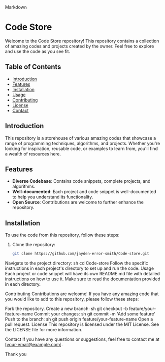 
Markdown
# Code Store

Welcome to the Code Store repository! This repository contains a collection of amazing codes and projects created by the owner. Feel free to explore and use the code as you see fit.

## Table of Contents

- [Introduction](#introduction)
- [Features](#features)
- [Installation](#installation)
- [Usage](#usage)
- [Contributing](#contributing)
- [License](#license)
- [Contact](#contact)

## Introduction

This repository is a storehouse of various amazing codes that showcase a range of programming techniques, algorithms, and projects. Whether you're looking for inspiration, reusable code, or examples to learn from, you'll find a wealth of resources here.

## Features

- **Diverse Codebase**: Contains code snippets, complete projects, and algorithms.
- **Well-documented**: Each project and code snippet is well-documented to help you understand its functionality.
- **Open Source**: Contributions are welcome to further enhance the repository.

## Installation

To use the code from this repository, follow these steps:

1. Clone the repository:
   ```sh
   git clone https://github.com/jayden-error-smith/Code-store.git
Navigate to the project directory:
sh
cd Code-store
Follow the specific instructions in each project's directory to set up and run the code.
Usage
Each project or code snippet will have its own README.md file with detailed instructions on how to use it. Make sure to read the documentation provided in each directory.

Contributing
Contributions are welcome! If you have any amazing code that you would like to add to this repository, please follow these steps:

Fork the repository.
Create a new branch:
sh
git checkout -b feature/your-feature-name
Commit your changes:
sh
git commit -m 'Add some feature'
Push to the branch:
sh
git push origin feature/your-feature-name
Open a pull request.
License
This repository is licensed under the MIT License. See the LICENSE file for more information.

Contact
If you have any questions or suggestions, feel free to contact me at [your-email@example.com].

Thank you
